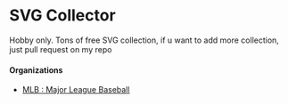 # SVG Collector

<p>Hobby only. Tons of free SVG collection, if u want to add more collection, just pull request on my repo</p>

<h4>Organizations</h4>

- [MLB : Major League Baseball](../organizations/mlb.svg)

